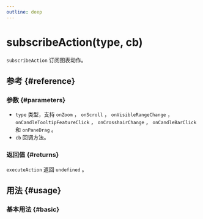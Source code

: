 ```yaml
---
outline: deep
---
```


# subscribeAction(type, cb)
`subscribeAction` 订阅图表动作。

## 参考 {#reference}
<!-- @include: @/@views/api/references/instance/subscribeAction.md -->

### 参数 {#parameters}
- `type` 类型，支持 `onZoom` ， `onScroll` ， `onVisibleRangeChange` ， `onCandleTooltipFeatureClick` ， `onCrosshairChange` ， `onCandleBarClick` 和 `onPaneDrag` 。
- `cb` 回调方法。

### 返回值 {#returns}
`executeAction` 返回 `undefined` 。

## 用法 {#usage}
<script setup>
import SubscribeAction from '../../@views/api/samples/subscribeAction/index.vue'
</script>

### 基本用法 {#basic}
<SubscribeAction/>
